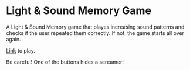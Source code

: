 # Light & Sound Memory Game

A Light & Sound Memory game that playes increasing sound patterns and checks if the user repeated them correctly. If not, the game starts all over again.

[Link](http://deluxe-rhetorical-bunny.glitch.me) to play.

Be careful! One of the buttons hides a screamer!
